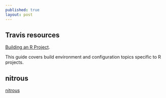 ```yaml
---
published: true
layout: post
---
```

## Travis resources

[Building an R Project](https://docs.travis-ci.com/user/languages/r/).

This guide covers build environment and configuration topics specific to R projects.

## nitrous

[nitrous](https://www.nitrous.io/app/#/dashboard/workstations/snowdj-5190/projects)
